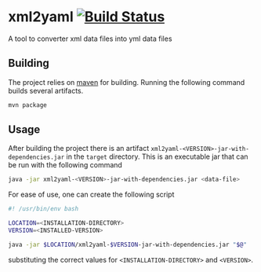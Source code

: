 # xml2yaml [![Build Status](https://travis-ci.org/gurpsdomain/xml2yaml.svg?branch=master)](https://travis-ci.org/gurpsdomain/xml2yaml)
A tool to converter xml data files into yml data files

## Building
The project relies on [maven][] for building. Running the following command
builds several artifacts. 

```sh
mvn package
```

## Usage
After building the project there is an artifact
`xml2yaml-<VERSION>-jar-with-dependencies.jar` in the `target` directory. This
is an executable jar that can be run with the following command

```sh
java -jar xml2yaml-<VERSION>-jar-with-dependencies.jar <data-file>
```

For ease of use, one can create the following script

```bash
#! /usr/bin/env bash

LOCATION=<INSTALLATION-DIRECTORY>
VERSION=<INSTALLED-VERSION>

java -jar $LOCATION/xml2yaml-$VERSION-jar-with-dependencies.jar "$@"
```

substituting the correct values for `<INSTALLATION-DIRECTORY>` and `<VERSION>`.

[maven]: https://maven.apache.org/
